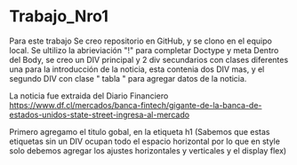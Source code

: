 # Trabajo_Nro1
Para este trabajo Se creo repositorio en GitHub, y se clono en el equipo local.
Se ultilizo la abrieviación "!" para completar Doctype y meta 
Dentro del Body, se creo un DIV principal y 2 div secundarios con clases diferentes una para la introducción de la noticia, esta contenia dos DIV mas, y el segundo DIV con clase " tabla " para agregar datos de la noticia.

La noticia fue extraida del Diario Financiero https://www.df.cl/mercados/banca-fintech/gigante-de-la-banca-de-estados-unidos-state-street-ingresa-al-mercado

Primero agregamo el titulo gobal, en la etiqueta h1 (Sabemos que estas etiquetas sin un DIV ocupan todo el espacio horizontal por lo que en style solo debemos agregar los ajustes horizontales y verticales y el display flex)  
